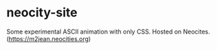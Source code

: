 # neocity-site

Some experimental ASCII animation with only CSS. Hosted on Neocites. (https://m2jean.neocities.org)

